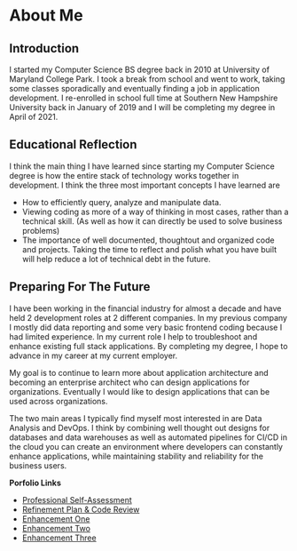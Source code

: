 # About Me

## Introduction

I started my Computer Science BS degree back in 2010 at University of Maryland College Park. I took a break from school and went to work, taking some classes sporadically and eventually finding a job in application development. I re-enrolled in school full time at Southern New Hampshire University back in January of 2019 and I will be completing my degree in April of 2021.

## Educational Reflection

I think the main thing I have learned since starting my Computer Science degree is how the entire stack of technology works together in development. I think the three most important concepts I have learned are 
 - How to efficiently query, analyze and manipulate data.
 - Viewing coding as more of a way of thinking in most cases, rather than a technical skill. (As well as how it can directly be used to solve business problems)
 - The importance of well documented, thoughtout and organized code and projects. Taking the time to reflect and polish what you have built will help reduce a lot of technical debt in the future.

## Preparing For The Future

I have been working in the financial industry for almost a decade and have held 2 development roles at 2 different companies. In my previous company I mostly did data reporting and some very basic frontend coding because I had limited experience. In my current role I help to troubleshoot and enhance existing full stack applications. By completing my degree, I hope to advance in my career at my current employer. 

My goal is to continue to learn more about application architecture and becoming an enterprise architect who can design applications for organizations. Eventually I would like to design applications that can be used across organizations.

The two main areas I typically find myself most interested in are Data Analysis and DevOps. I think by combining well thought out designs for databases and data warehouses as well as automated pipelines for CI/CD in the cloud you can create an environment where developers can constantly enhance applications, while maintaining stability and reliability for the business users.

**Porfolio Links**<br>
* [Professional Self-Assessment](https://MattAtencio.github.io/index.html)<br>
* [Refinement Plan & Code Review](https://MattAtencio.github.io/CodeReview.html)<br>
* [Enhancement One](https://MattAtencio.github.io/EnhancementOne.html)<br>
* [Enhancement Two](https://MattAtencio.github.io/EnhancementTwo.html)<br>
* [Enhancement Three](https://MattAtencio.github.io/EnhancementThree.html)
